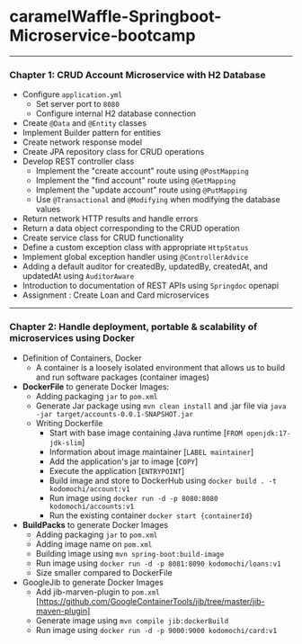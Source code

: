 # caramelWaffle-Springboot-Microservice-bootcamp

---
### Chapter 1: CRUD Account Microservice with H2 Database

- Configure `application.yml`
    - Set server port to `8080`
    - Configure internal H2 database connection
- Create `@Data` and `@Entity` classes
- Implement Builder pattern for entities
- Create network response model
- Create JPA repository class for CRUD operations
- Develop REST controller class
    - Implement the "create account" route using `@PostMapping`
    - Implement the "find account" route using  `@GetMapping`
    - Implement the "update account" route using `@PutMapping`
    - Use `@Transactional` and `@Modifying` when modifying the database values
- Return network HTTP results and handle errors
- Return a data object corresponding to the CRUD operation
- Create service class for CRUD functionality
- Define a custom exception class with appropriate `HttpStatus`
- Implement global exception handler using `@ControllerAdvice`
- Adding a default auditor for createdBy, updatedBy, createdAt, and updatedAt using `AuditorAware`
- Introduction to documentation of REST APIs using `Springdoc` openapi
- Assignment : Create Loan and Card microservices

---
### Chapter 2: Handle deployment, portable & scalability of microservices using Docker
- Definition of Containers, Docker
  - A container is a loosely isolated environment that allows us to build and run software packages (container images)
- **DockerFile** to generate Docker Images:
  - Adding packaging `jar` to `pom.xml`
  - Generate Jar package using `mvn clean install` and .jar file via `java -jar target/accounts-0.0.1-SNAPSHOT.jar`
  - Writing Dockerfile
    - Start with base image containing Java runtime [`FROM openjdk:17-jdk-slim`]
    - Information about image maintainer [`LABEL maintainer`]
    - Add the application's jar to image [`COPY`]
    - Execute the application [`ENTRYPOINT`]
    - Build image and store to DockerHub using `docker build . -t kodomochi/account:v1`
    - Run image using `docker run -d -p 8080:8080 kodomochi/accounts:v1`
    - Run the existing  container `docker start {containerId}`
- **BuildPacks** to generate Docker Images
  - Adding packaging `jar` to `pom.xml`
  - Adding image name on `pom.xml`
  - Building image using `mvn spring-boot:build-image`
  - Run image using `docker run -d -p 8081:8090 kodomochi/loans:v1`
  - Size smaller compared to DockerFile
- GoogleJib to generate Docker Images
  - Add jib-marven-plugin to `pom.xml` [https://github.com/GoogleContainerTools/jib/tree/master/jib-maven-plugin]
  - Generate image using `mvn compile jib:dockerBuild`
  - Run image using `docker run -d -p 9000:9000 kodomochi/card:v1`
